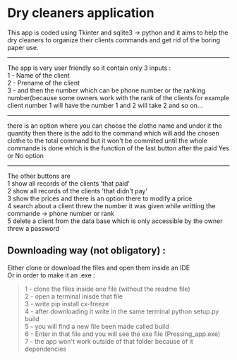 # Dry cleaners application 
This app is coded using Tkinter and sqlite3 -> python and it aims to help the dry cleaners to organize their clients commands and get rid of the boring paper use.
__________________________________________________________

The app is very user friendly so it contain only 3 inputs :<br />
1 - Name of the client <br />
2 - Prename of the client <br />
3 - and then the number which can be phone number or the ranking number(because some owners work with the rank of the clients for example client number 1 will have the number 1 and 2 will take 2 and so on...
_________________________________________________________ 
there is an option where you can choose the clothe name and under it the quantity 
then there is the add to the command which will add the chosen clothe to the total command but it won't be commited 
until the whole commande is done which is the function of the last button after the paid Yes or No option       
________________________________________________________
The other buttons are <br />
1 show all records of the clients 'that paid'<br /> 
2 show all records of the clients 'that didn't pay'<br />
3 show the prices and there is an option there to modify a price <br />
4 search about a client threw the number it was given while writting the commande -> phone number or rank<br /> 
5 delete a client from the data base which is only accessible by the owner threw a password <br />

## Downloading way (not obligatory) : 
Either clone or download the files and open them inside an IDE<br />
Or in order to make it an .exe :<br />
> 1 - clone the files inside one file (without the readme file)<br />
> 2 - open a terminal inisde that file<br />
> 3 - write pip install cx-freeze<br />
> 4 - after downloading it write in the same terminal python setup.py build<br /> 
> 5 - you will find a new file been made called build<br />
> 6 - Enter in that file and you will see the exe file (Pressing_app.exe)<br />
> 7 - the app won't work outside of that folder because of it dependencies  <br />
